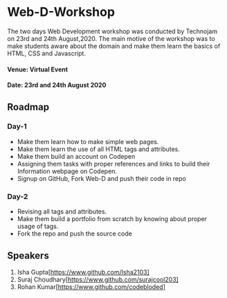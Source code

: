 # Web-D-Workshop
The two days Web Development workshop was conducted by Technojam on 23rd and 24th August,2020. The main motive of the workshop was to make students aware about the domain and make them learn the basics of HTML, CSS and Javascript.
#### Venue: Virtual Event
#### Date: 23rd and 24th August 2020

## Roadmap
### Day-1 
- Make them learn how to make simple web pages.
- Make them learn the use of all HTML tags and attributes.
- Make them build an account on Codepen
- Assigning them tasks with proper references and links to build their Information webpage on Codepen.
- Signup on GitHub, Fork Web-D and push their code in repo

### Day-2
- Revising all tags and attributes.
- Make them build a portfolio from scratch by knowing about proper usage of tags.
- Fork the repo and push the source code


## Speakers
1. Isha Gupta[https://www.github.com/Isha2103]
2. Suraj Choudhary[https://www.github.com/surajcool203]
3. Rohan Kumar[https://www.github.com/codebloded]

